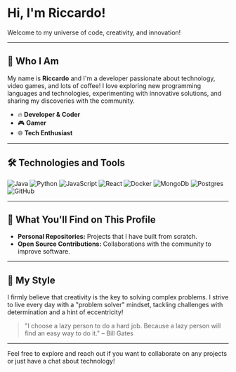 # Hi, I'm Riccardo!

Welcome to my universe of code, creativity, and innovation!

---

## 🚀 Who I Am

My name is **Riccardo** and I'm a developer passionate about technology, video games, and lots of coffee! I love exploring new programming languages and technologies, experimenting with innovative solutions, and sharing my discoveries with the community.

- 🔥 **Developer & Coder**
- 🎮 **Gamer**
- 🌐 **Tech Enthusiast**

---

## 🛠️ Technologies and Tools

![Java](https://img.shields.io/badge/Java-ED8B00?style=flat-square&logo=openjdk&logoColor=white)
![Python](https://img.shields.io/badge/Python-3776AB?style=flat-square&logo=python&logoColor=white)
![JavaScript](https://img.shields.io/badge/JavaScript-F7DF1E?style=flat-square&logo=javascript&logoColor=black)
![React](https://shields.io/badge/react-black?logo=react&style=flat-square&logoColor=white)
![Docker](https://img.shields.io/badge/docker-257bd6?style=flat-square&logo=docker&logoColor=white)
![MongoDb](https://img.shields.io/badge/-MongoDB-13aa52?style=flat-square&logo=mongodb&logoColor=white)
![Postgres](https://img.shields.io/badge/postgresql-4169e1?style=flat-square&logo=postgresql&logoColor=white)
![GitHub](https://img.shields.io/badge/GitHub-181717?style=flat-square&logo=github&logoColor=white)

---

## 🎉 What You'll Find on This Profile

- **Personal Repositories:** Projects that I have built from scratch.
- **Open Source Contributions:** Collaborations with the community to improve software.

---

## 🌈 My Style

I firmly believe that creativity is the key to solving complex problems. I strive to live every day with a "problem solver" mindset, tackling challenges with determination and a hint of eccentricity!

> "I choose a lazy person to do a hard job. Because a lazy person will find an easy way to do it." – Bill Gates

---

Feel free to explore and reach out if you want to collaborate on any projects or just have a chat about technology!
